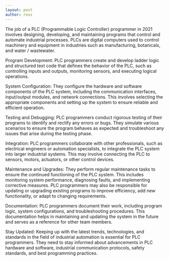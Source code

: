 ```yaml
---
layout: post
author: ross
---
```


The job of a PLC (Programmable Logic Controller) programmer in 2021 involves designing, developing, and maintaining programs that control and automate industrial processes. PLCs are digital computers used to control machinery and equipment in industries such as manufacturing, botanicals, and water / wastewater.

Program Development: PLC programmers create and develop ladder logic and structured text code that defines the behavior of the PLC, such as controlling inputs and outputs, monitoring sensors, and executing logical operations.

System Configuration: They configure the hardware and software components of the PLC system, including the communication interfaces, input/output modules, and network connections. This involves selecting the appropriate components and setting up the system to ensure reliable and efficient operation.

Testing and Debugging: PLC programmers conduct rigorous testing of their programs to identify and rectify any errors or bugs. They simulate various scenarios to ensure the program behaves as expected and troubleshoot any issues that arise during the testing phase.

Integration: PLC programmers collaborate with other professionals, such as electrical engineers or automation specialists, to integrate the PLC system into larger industrial systems. This may involve connecting the PLC to sensors, motors, actuators, or other control devices.

Maintenance and Upgrades: They perform regular maintenance tasks to ensure the continued functioning of the PLC system. This includes monitoring system performance, diagnosing faults, and implementing corrective measures. PLC programmers may also be responsible for updating or upgrading existing programs to improve efficiency, add new functionality, or adapt to changing requirements.

Documentation: PLC programmers document their work, including program logic, system configurations, and troubleshooting procedures. This documentation helps in maintaining and updating the system in the future and serves as a reference for other team members.

Stay Updated: Keeping up with the latest trends, technologies, and standards in the field of industrial automation is essential for PLC programmers. They need to stay informed about advancements in PLC hardware and software, industrial communication protocols, safety standards, and best programming practices.
